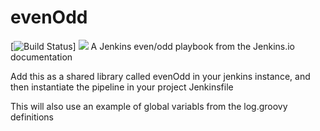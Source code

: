# evenOdd
[![Build Status](http://localhost:8080/buildStatus/icon?job=library-from-github-pipeline)]
<a href='http://localhost:8080/job/library-from-github-pipeline/'><img src='http://localhost:8080/buildStatus/icon?job=library-from-github-pipeline'></a>
A Jenkins even/odd playbook from the Jenkins.io documentation

Add this as a shared library called evenOdd in your jenkins
instance, and then instantiate the pipeline in your project Jenkinsfile

This will also use an example of global variabls from the log.groovy
definitions
